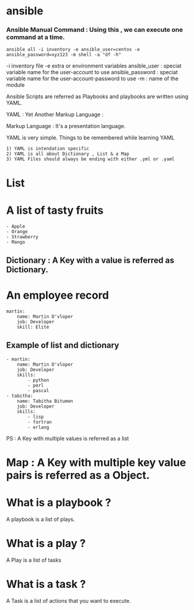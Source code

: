 # ansible

### Ansible Manual Command : Using this , we can execute one command at a time.
    ansible all -i inventory -e ansible_user=centos -e ansible_password=xyz123 -m shell -a "df -h"
-i inventory file -e extra or environment variables ansible_user : speciat variable name for the user-account to use ansible_password : speciat variable name for the user-account-password to use -m : name of the module

Ansible Scripts are referred as Playbooks and playbooks are written using YAML.

YAML : Yet Another Markup Language :

Markup Language : It's a presentation language.

YAML is very simple. Things to be remembered while learning YAML

    1) YAML is intendation specific  
    2) YAML is all about Dictionary , List & a Map 
    3) YAML Files should always be ending with either .yml or .yaml 
# List
# A list of tasty fruits
    - Apple
    - Orange
    - Strawberry
    - Mango

## Dictionary : A Key with a value is referred as Dictionary.
# An employee record
    martin:
        name: Martin D'vloper
        job: Developer
        skill: Elite
## Example of list and dictionary
    - martin:
        name: Martin D'vloper
        job: Developer
        skills:
            - python
            - perl
            - pascal
    - tabitha:
        name: Tabitha Bitumen
        job: Developer
        skills:
            - lisp
            - fortran
            - erlang
PS : A Key with multiple values is referred as a list

# Map : A Key with multiple key value pairs is referred as a Object.

# What is a playbook ?
A playbook is a list of plays.

# What is a play ?
A Play is a list of tasks

# What is a task ?
A Task is a list of actions that you want to execute.